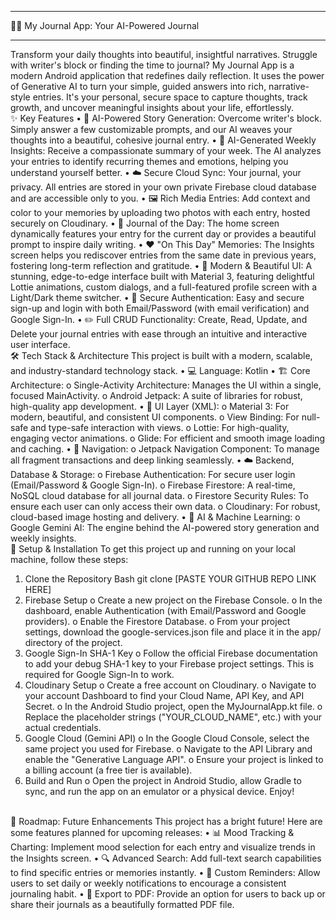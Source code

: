 ________________________________________
📔✨ My Journal App: Your AI-Powered Journal
________________________________________
Transform your daily thoughts into beautiful, insightful narratives.
Struggle with writer's block or finding the time to journal? My Journal App is a modern Android application that redefines daily reflection. It uses the power of Generative AI to turn your simple, guided answers into rich, narrative-style entries. It's your personal, secure space to capture thoughts, track growth, and uncover meaningful insights about your life, effortlessly.
<br>
✨ Key Features
•	📝 AI-Powered Story Generation: Overcome writer's block. Simply answer a few customizable prompts, and our AI weaves your thoughts into a beautiful, cohesive journal entry.
•	🧠 AI-Generated Weekly Insights: Receive a compassionate summary of your week. The AI analyzes your entries to identify recurring themes and emotions, helping you understand yourself better.
•	☁️ Secure Cloud Sync: Your journal, your privacy. All entries are stored in your own private Firebase cloud database and are accessible only to you.
•	🖼️ Rich Media Entries: Add context and color to your memories by uploading two photos with each entry, hosted securely on Cloudinary.
•	📅 Journal of the Day: The home screen dynamically features your entry for the current day or provides a beautiful prompt to inspire daily writing.
•	❤️ "On This Day" Memories: The Insights screen helps you rediscover entries from the same date in previous years, fostering long-term reflection and gratitude.
•	🎨 Modern & Beautiful UI: A stunning, edge-to-edge interface built with Material 3, featuring delightful Lottie animations, custom dialogs, and a full-featured profile screen with a Light/Dark theme switcher.
•	🔐 Secure Authentication: Easy and secure sign-up and login with both Email/Password (with email verification) and Google Sign-In.
•	✏️ Full CRUD Functionality: Create, Read, Update, and Delete your journal entries with ease through an intuitive and interactive user interface.
<br>
🛠️ Tech Stack & Architecture
This project is built with a modern, scalable, and industry-standard technology stack.
•	💻 Language: Kotlin
•	🏗️ Core Architecture:
o	Single-Activity Architecture: Manages the UI within a single, focused MainActivity.
o	Android Jetpack: A suite of libraries for robust, high-quality app development.
•	🎨 UI Layer (XML):
o	Material 3: For modern, beautiful, and consistent UI components.
o	View Binding: For null-safe and type-safe interaction with views.
o	Lottie: For high-quality, engaging vector animations.
o	Glide: For efficient and smooth image loading and caching.
•	🧭 Navigation:
o	Jetpack Navigation Component: To manage all fragment transactions and deep linking seamlessly.
•	☁️ Backend, Database & Storage:
o	Firebase Authentication: For secure user login (Email/Password & Google Sign-In).
o	Firebase Firestore: A real-time, NoSQL cloud database for all journal data.
o	Firestore Security Rules: To ensure each user can only access their own data.
o	Cloudinary: For robust, cloud-based image hosting and delivery.
•	🤖 AI & Machine Learning:
o	Google Gemini AI: The engine behind the AI-powered story generation and weekly insights.
<br>
🚀 Setup & Installation
To get this project up and running on your local machine, follow these steps:
1.	Clone the Repository
Bash
git clone [PASTE YOUR GITHUB REPO LINK HERE]
2.	Firebase Setup
o	Create a new project on the Firebase Console.
o	In the dashboard, enable Authentication (with Email/Password and Google providers).
o	Enable the Firestore Database.
o	From your project settings, download the google-services.json file and place it in the app/ directory of the project.
3.	Google Sign-In SHA-1 Key
o	Follow the official Firebase documentation to add your debug SHA-1 key to your Firebase project settings. This is required for Google Sign-In to work.
4.	Cloudinary Setup
o	Create a free account on Cloudinary.
o	Navigate to your account Dashboard to find your Cloud Name, API Key, and API Secret.
o	In the Android Studio project, open the MyJournalApp.kt file.
o	Replace the placeholder strings ("YOUR_CLOUD_NAME", etc.) with your actual credentials.
5.	Google Cloud (Gemini API)
o	In the Google Cloud Console, select the same project you used for Firebase.
o	Navigate to the API Library and enable the "Generative Language API".
o	Ensure your project is linked to a billing account (a free tier is available).
6.	Build and Run
o	Open the project in Android Studio, allow Gradle to sync, and run the app on an emulator or a physical device. Enjoy!
<br>
🌟 Roadmap: Future Enhancements
This project has a bright future! Here are some features planned for upcoming releases:
•	📊 Mood Tracking & Charting: Implement mood selection for each entry and visualize trends in the Insights screen.
•	🔍 Advanced Search: Add full-text search capabilities to find specific entries or memories instantly.
•	🔔 Custom Reminders: Allow users to set daily or weekly notifications to encourage a consistent journaling habit.
•	📄 Export to PDF: Provide an option for users to back up or share their journals as a beautifully formatted PDF file.

